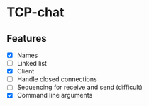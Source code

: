
# TCP-chat

## Features

- [X] Names
- [ ] Linked list
- [X] Client
- [ ] Handle closed connections
- [ ] Sequencing for receive and send (difficult)
- [X] Command line arguments